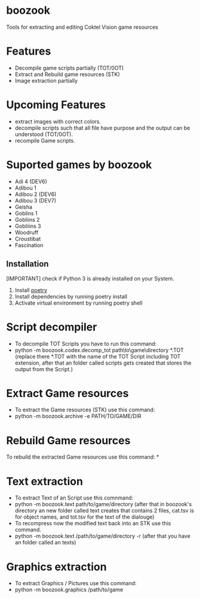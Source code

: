 # boozook
Tools for extracting and editing Coktel Vision game resources

# Features
* Decompile game scripts partially (TOT/0OT)
* Extract and Rebuild game resources (STK)
* Image extraction partially

# Upcoming Features
* extract images with correct colors.
* decompile scripts such that all file have purpose and the output can be understood (TOT/0OT).
* recompile Game scripts.

# Suported games by boozook
* Adi 4 (DEV6)
* Adibou 1
* Adibou 2 (DEV6)
* Adibou 3 (DEV7)
* Geisha
* Goblins 1
* Gobliins 2
* Gobliiins 3
* Woodruff
* Croustibat
* Fascination

## Installation
[IMPORTANT] check if Python 3 is already installed on your System.
1. Install [poetry](https://python-poetry.org/)
2. Install dependencies by running poetry install
3. Activate virtual environment by running poetry shell

# Script decompiler
* To decompile TOT Scripts you have to run this command:
* python -m boozook.codex.decomp_tot path\to\game\directory *.TOT (replace there *.TOT with the name of the TOT Script including TOT extension, after that an folder called scripts gets created that stores the output from the Script.)

# Extract Game resources
* To extract the Game resources (STK) use this command:
* python -m boozook.archive -e PATH/TO/GAME/DIR

# Rebuild Game resources
To rebuild the extracted Game resources use this command:
* 

# Text extraction
* To extract Text of an Script use this comnmand:
* python -m boozook.text path/to/game/directory (after that in boozook's directory an new folder called text creates that contains 2 files, cat.tsv is for object names, and tot.tsv for the text of the dialouge)
* To recompress now the modified text back into an STK use this command.
* python -m boozook.text /path/to/game/directory -r (after that you have an folder called an texts)

# Graphics extraction
* To extract Graphics / Pictures use this command:
* python -m boozook.graphics /path/to/game
